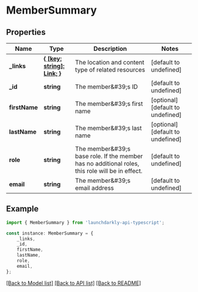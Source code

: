# MemberSummary


## Properties

Name | Type | Description | Notes
------------ | ------------- | ------------- | -------------
**_links** | [**{ [key: string]: Link; }**](Link.md) | The location and content type of related resources | [default to undefined]
**_id** | **string** | The member\&#39;s ID | [default to undefined]
**firstName** | **string** | The member\&#39;s first name | [optional] [default to undefined]
**lastName** | **string** | The member\&#39;s last name | [optional] [default to undefined]
**role** | **string** | The member\&#39;s base role. If the member has no additional roles, this role will be in effect. | [default to undefined]
**email** | **string** | The member\&#39;s email address | [default to undefined]

## Example

```typescript
import { MemberSummary } from 'launchdarkly-api-typescript';

const instance: MemberSummary = {
    _links,
    _id,
    firstName,
    lastName,
    role,
    email,
};
```

[[Back to Model list]](../README.md#documentation-for-models) [[Back to API list]](../README.md#documentation-for-api-endpoints) [[Back to README]](../README.md)
